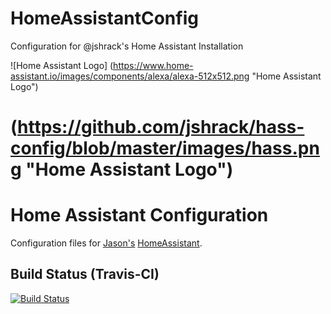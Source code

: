 # HomeAssistantConfig
Configuration for @jshrack's Home Assistant Installation

![Home Assistant Logo] (https://www.home-assistant.io/images/components/alexa/alexa-512x512.png "Home Assistant Logo")

# (https://github.com/jshrack/hass-config/blob/master/images/hass.png "Home Assistant Logo")

# Home Assistant Configuration

Configuration files for [Jason's](https://twitter.com/jshrack) [HomeAssistant](https://home-assistant.io).

## Build Status (Travis-CI)

[![Build Status](https://travis-ci.org/jshrack/HomeAssistantConfig.svg?branch=master)](https://travis-ci.org/jshrack/HomeAssistantConfig)